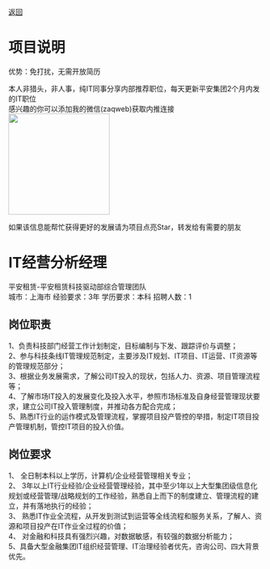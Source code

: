 [返回](../../)

# 项目说明

优势：免打扰，无需开放简历

本人非猎头，非人事，纯IT同事分享内部推荐职位，每天更新平安集团2个月内发的IT职位  
感兴趣的你可以添加我的微信(zaqweb)获取内推连接  
<img src="https://github.com/zaqweb/PA-IT-JOBS/blob/master/WechatICode.jpeg"  height="200" width="200">

如果该信息能帮忙获得更好的发展请为项目点亮Star，转发给有需要的朋友

# IT经营分析经理
平安租赁-平安租赁科技驱动部综合管理团队  
城市：上海市 经验要求：3年 学历要求：本科  招聘人数：1

## 岗位职责
1、负责科技部门经营工作计划制定，目标编制与下发、跟踪评价与调整；			
2、参与科技条线IT管理规范制定，主要涉及IT规划、IT项目、IT运营、IT资源等的管理规范部分；			
3、根据业务发展需求，了解公司IT投入的现状，包括人力、资源、项目管理流程等；			
4、了解市场IT投入的发展变化及投入水平，参照市场标准及自身经营管理现状要求，建立公司IT投入管理制度，并推动各方配合完成；			
5、熟悉IT行业的运作模式及管理流程，掌握项目投产管控的举措，制定IT项目投产管理机制，管控IT项目的投入价值。

## 岗位要求
1、 全日制本科以上学历，计算机/企业经营管理相关专业；			
2、 3年以上IT行业经验/企业经营管理经验，其中至少1年以上大型集团级信息化规划或经营管理/战略规划的工作经验，熟悉自上而下的制度建立、管理流程的建立，并有落地执行的经验；			
3、 熟悉IT作业全流程，从开发到测试到运营等全线流程和服务关系，了解人、资源和项目投产在IT作业全过程的价值；			
4、 对金融和科技具有强烈兴趣，对数据敏感，有较强的数据分析能力；			
5、具备大型金融集团IT组织经营管理、IT治理经验者优先，咨询公司、四大背景优先。




